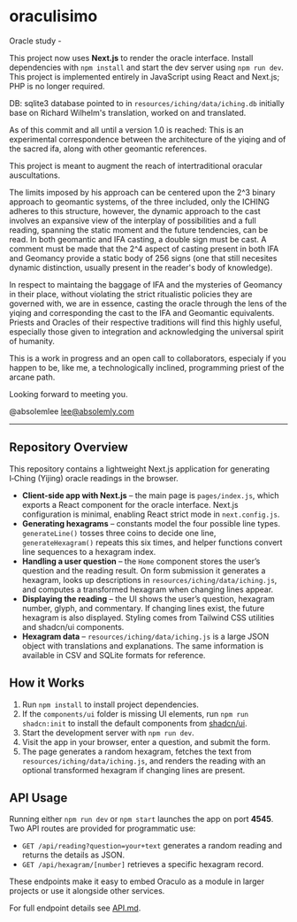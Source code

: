 # oraculisimo
Oracle study -

This project now uses **Next.js** to render the oracle interface. Install dependencies with `npm install` and start the dev server using `npm run dev`.
This project is implemented entirely in JavaScript using React and Next.js; PHP is no longer required.

DB: sqlite3 database pointed to in `resources/iching/data/iching.db` initially base on Richard Wilhelm's translation, worked on and translated.

As of this commit and all until a version 1.0 is reached: This is an experimental correspondence between the architecture of the yiqing and of the sacred ifa, along with other geomantic references.

This project is meant to augment the reach of intertraditional oracular auscultations.

The limits imposed by his approach can be centered upon the 2^3 binary approach to geomantic systems, of the three included, only the ICHING adheres to this structure, however, the dynamic approach to the cast involves an expansive view of the interplay of possibilities and a full reading, spanning the static moment and the future tendencies, can be read. In both geomantic and IFA casting, a double sign must be cast. A comment must be made that the 2^4 aspect of casting present in both IFA and Geomancy provide a static body of 256 signs (one that still necesites dynamic distinction, usually present in the reader's body of knowledge).

In respect to maintaing the baggage of IFA and the mysteries of Geomancy in their place, without violating the strict ritualistic policies they are governed with, we are in essence, casting the oracle through the lens of the yiqing and corresponding the cast to the IFA and Geomantic equivalents. Priests and Oracles of their respective traditions will find this highly useful, especially those given to integration and acknowledging the universal spirit of humanity.

This is a work in progress and an open call to collaborators, especialy if you happen to be, like me, a technologically inclined, programming priest of the arcane path.

Looking forward to meeting you.

@absolemlee
lee@absolemly.com

---

## Repository Overview

This repository contains a lightweight Next.js application for generating I‑Ching (Yijing) oracle readings in the browser.

- **Client-side app with Next.js** – the main page is `pages/index.js`, which exports a React component for the oracle interface. Next.js configuration is minimal, enabling React strict mode in `next.config.js`.
- **Generating hexagrams** – constants model the four possible line types. `generateLine()` tosses three coins to decide one line, `generateHexagram()` repeats this six times, and helper functions convert line sequences to a hexagram index.
- **Handling a user question** – the `Home` component stores the user’s question and the reading result. On form submission it generates a hexagram, looks up descriptions in `resources/iching/data/iching.js`, and computes a transformed hexagram when changing lines appear.
- **Displaying the reading** – the UI shows the user’s question, hexagram number, glyph, and commentary. If changing lines exist, the future hexagram is also displayed. Styling comes from Tailwind CSS utilities and shadcn/ui components.
- **Hexagram data** – `resources/iching/data/iching.js` is a large JSON object with translations and explanations. The same information is available in CSV and SQLite formats for reference.

## How it Works

1. Run `npm install` to install project dependencies.
2. If the `components/ui` folder is missing UI elements, run `npm run shadcn:init` to install the default components from [shadcn/ui](https://ui.shadcn.com/).
3. Start the development server with `npm run dev`.
4. Visit the app in your browser, enter a question, and submit the form.
5. The page generates a random hexagram, fetches the text from `resources/iching/data/iching.js`, and renders the reading with an optional transformed hexagram if changing lines are present.

## API Usage

Running either `npm run dev` or `npm start` launches the app on port **4545**. Two API routes are provided for programmatic use:

- `GET /api/reading?question=your+text` generates a random reading and returns the details as JSON.
- `GET /api/hexagram/[number]` retrieves a specific hexagram record.

These endpoints make it easy to embed Oraculo as a module in larger projects or use it alongside other services.

For full endpoint details see [API.md](API.md).

